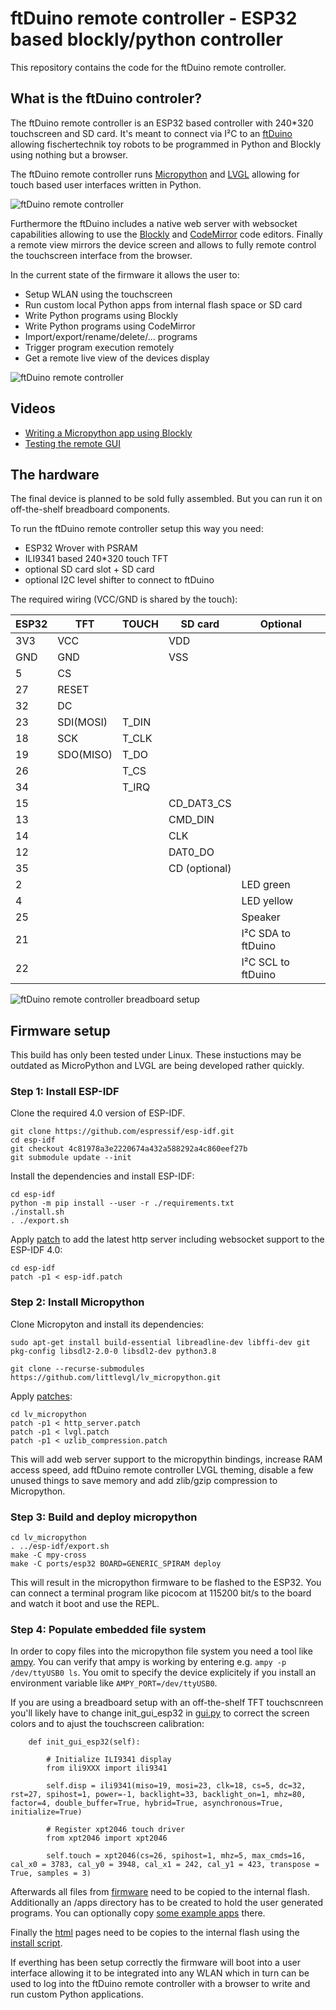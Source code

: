 # ftDuino remote controller - ESP32 based blockly/python controller

This repository contains the code for the ftDuino remote controller.

## What is the ftDuino controler?

The ftDuino remote controller is an ESP32 based controller with 240*320
touchscreen and SD card. It's meant to connect via I²C to an
[ftDuino](http://ftduino.de) allowing fischertechnik toy robots to
be programmed in Python and Blockly using nothing but a browser.

The ftDuino remote controller runs [Micropython](https://micropython.org/) and
[LVGL](https://lvgl.io/) allowing for touch based user interfaces
written in Python.

![ftDuino remote controller](ftduino32_www.png)

Furthermore the ftDuino includes a native web server with websocket
capabilities allowing to use the
[Blockly](https://developers.google.com/blockly) and
[CodeMirror](https://codemirror.net/) code editors. Finally a remote
view mirrors the device screen and allows to fully remote control the
touchscreen interface from the browser.

In the current state of the firmware it allows the user to:

- Setup WLAN using the touchscreen
- Run custom local Python apps from internal flash space or SD card
- Write Python programs using Blockly
- Write Python programs using CodeMirror
- Import/export/rename/delete/... programs
- Trigger program execution remotely
- Get a remote live view of the devices display

![ftDuino remote controller](ftduino32.jpg)

## Videos

- [Writing a Micropython app using Blockly](https://youtu.be/JS-Ef-26_-E)
- [Testing the remote GUI](https://www.youtube.com/watch?v=9zsAbTVxjMw)

## The hardware

The final device is planned to be sold fully assembled. But you can
run it on off-the-shelf breadboard components.

To run the ftDuino remote controller setup this way you need:

- ESP32 Wrover with PSRAM
- ILI9341 based 240*320 touch TFT
- optional SD card slot + SD card
- optional I2C level shifter to connect to ftDuino

The required wiring (VCC/GND is shared by the touch):

| ESP32 | TFT | TOUCH | SD card | Optional |
|-------|---|---|---|---|
| 3V3 | VCC | | VDD | |
| GND | GND | | VSS | |
| 5 | CS | | | |
| 27 | RESET | | | |
| 32 | DC | | | |
| 23 | SDI(MOSI) | T_DIN | | |
| 18 | SCK | T_CLK| | |
| 19 | SDO(MISO) | T_DO | | |
| 26 | | T_CS | | |
| 34 | | T_IRQ | | |
| 15 | | | CD_DAT3_CS | |
| 13 | | | CMD_DIN | |
| 14 | | | CLK | |
| 12 | | | DAT0_DO | |
| 35 | | | CD (optional) | |
| 2 | | | | LED green |
| 4 | | | | LED yellow |
| 25 | | | | Speaker |
| 21 | | | | I²C SDA to ftDuino |
| 22 | | | | I²C SCL to ftDuino |

![ftDuino remote controller breadboard setup](ftduino32_bb.jpg)

## Firmware setup

This build has only been tested under Linux. These instuctions may
be outdated as MicroPython and LVGL are being developed rather quickly.

### Step 1: Install ESP-IDF

Clone the required 4.0 version of ESP-IDF.

```
git clone https://github.com/espressif/esp-idf.git
cd esp-idf
git checkout 4c81978a3e2220674a432a588292a4c860eef27b
git submodule update --init
```

Install the dependencies and install ESP-IDF:

```
cd esp-idf
python -m pip install --user -r ./requirements.txt
./install.sh
. ./export.sh
```

Apply [patch](https://github.com/harbaum/ftDuino-controller/tree/main/patches)
to add the latest http server including websocket support to the ESP-IDF 4.0:

```
cd esp-idf
patch -p1 < esp-idf.patch
```

### Step 2: Install Micropython

Clone Micropyton and install its dependencies:

```
sudo apt-get install build-essential libreadline-dev libffi-dev git pkg-config libsdl2-2.0-0 libsdl2-dev python3.8

git clone --recurse-submodules https://github.com/littlevgl/lv_micropython.git
```

Apply [patches](https://github.com/harbaum/ftDuino-controller/tree/main/patches):
```
cd lv_micropython
patch -p1 < http_server.patch
patch -p1 < lvgl.patch
patch -p1 < uzlib_compression.patch
```

This will add web server support to the micropythin bindings, increase
RAM access speed, add ftDuino remote controller LVGL theming, disable a few
unused things to save memory and add zlib/gzip compression to
Micropython.

### Step 3: Build and deploy micropython


```
cd lv_micropython
. ../esp-idf/export.sh
make -C mpy-cross
make -C ports/esp32 BOARD=GENERIC_SPIRAM deploy
```

This will result in the micropython firmware to be flashed to the
ESP32. You can connect a terminal program like picocom at 115200
bit/s to the board and watch it boot and use the REPL.

### Step 4: Populate embedded file system

In order to copy files into the micropython file system you need a
tool like [ampy](https://github.com/scientifichackers/ampy). You can
verify that ampy is working by entering e.g. ```ampy -p /dev/ttyUSB0
ls```. You omit to specify the device explicitely if you install an
environment variable like ```AMPY_PORT=/dev/ttyUSB0```.

If you are using a breadboard setup with an off-the-shelf TFT touchscnreen
you'll likely have to change init_gui_esp32 in [gui.py](firmware/gui.py) to
correct the screen colors and to ajust the touchscreen calibration:

```
    def init_gui_esp32(self):

        # Initialize ILI9341 display
        from ili9XXX import ili9341
 
        self.disp = ili9341(miso=19, mosi=23, clk=18, cs=5, dc=32, rst=27, spihost=1, power=-1, backlight=33, backlight_on=1, mhz=80, factor=4, double_buffer=True, hybrid=True, asynchronous=True, initialize=True)

        # Register xpt2046 touch driver
        from xpt2046 import xpt2046

        self.touch = xpt2046(cs=26, spihost=1, mhz=5, max_cmds=16, cal_x0 = 3783, cal_y0 = 3948, cal_x1 = 242, cal_y1 = 423, transpose = True, samples = 3)
```

Afterwards all files from [firmware](firmware/) need to be copied to
the internal flash. Additionally an /apps directory has to be created
to hold the user generated programs. You can optionally copy
[some example apps](apps/) there.

Finally the [html](html/) pages need to be copies to the internal flash
using the [install script](html/install.sh).

If everthing has been setup correctly the firmware will boot into a
user interface allowing it to be integrated into any WLAN which in
turn can be used to log into the ftDuino remote controller with a
browser to write and run custom Python applications.
